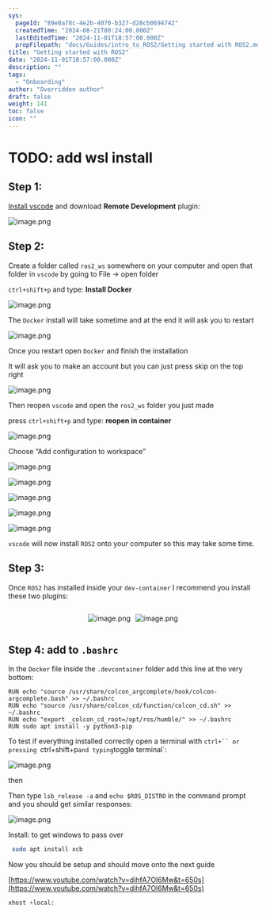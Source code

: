 ```yaml
---
sys:
  pageId: "89e0a78c-4e2b-4070-b327-d28cb0694742"
  createdTime: "2024-08-21T00:24:00.000Z"
  lastEditedTime: "2024-11-01T18:57:00.000Z"
  propFilepath: "docs/Guides/intro_to_ROS2/Getting started with ROS2.md"
title: "Getting started with ROS2"
date: "2024-11-01T18:57:00.000Z"
description: ""
tags:
  - "Onboarding"
author: "Overridden author"
draft: false
weight: 141
toc: false
icon: ""
---
```


# TODO: add wsl install

## Step 1:

[Install vscode](https://code.visualstudio.com/download) and download **Remote Development** plugin:

![image.png](https://prod-files-secure.s3.us-west-2.amazonaws.com/d518164a-d88e-44d1-a4ee-3adb3bd8bce0/efb52993-1881-4a40-b95e-6f020334f022/image.png?X-Amz-Algorithm=AWS4-HMAC-SHA256&X-Amz-Content-Sha256=UNSIGNED-PAYLOAD&X-Amz-Credential=ASIAZI2LB466RZZPCFNR%2F20250323%2Fus-west-2%2Fs3%2Faws4_request&X-Amz-Date=20250323T230108Z&X-Amz-Expires=3600&X-Amz-Security-Token=IQoJb3JpZ2luX2VjEIT%2F%2F%2F%2F%2F%2F%2F%2F%2F%2FwEaCXVzLXdlc3QtMiJHMEUCIQCx%2FI2OEl%2F16yZj5%2F3QWw%2FyI%2FeerUOFqGbd2J1yi6A0RwIgfvm8X%2FwENOyv1HziOEinWBF7cE3HFz9oWlKTV8wYrUAqiAQI3f%2F%2F%2F%2F%2F%2F%2F%2F%2F%2FARAAGgw2Mzc0MjMxODM4MDUiDLNfxGkGywyNrs%2FELircAzRzzg897gqt80ycYjChsCRgAvXe8oCX3NMvOIn6vXaVYmpWeYdb1C%2FnPLaWttjChbRA9R%2BBOGM8GfXndFZLZTZpCQlwDtLwWOMVdiKZzEchzyEbVSAI47%2FM6gOFyF7B%2BlZs6Vo73wS%2FzYS8qDRK6Uw645wUATLqMkX6rfE%2BQM5I3Yd7hPV3Ur2wUcKQdDRM3WWF376cwtLrOn6nnB0LhpD74L9gCMxaXDpCxRFEerFPEVSRlmE4c47MTEy3b3NLAPSScORomfGMgaWGIctZmucDgyaVOVa4GilvS1c8tlOUcfmpvEDaDZvcu1lCUdJq3QIalpb%2B09TYMD4jyCDebCwR6OylkY%2F0BgueB5sSdkclOrrss7gk20Ox2r1YBg4Z6a9YDLkLzVPGQb7H2XxLfFbGSP3t84fik1XtZs2tKjW%2Ff7j5hzfcpTe0WJpbKPjnhpiINCXDnTSXJM3NCyaS4JDIQ%2BcOccZ%2FpD8B6pbnFnImvA5wRM6gXyk7PPPTpm0ZxLJmbLmLvuNVOsBoDQ5kSBnQG4XxkLC%2BpLuKivbkDPtOJ396BVw4vKfhD3vt2CkqqjgjBNiWTfxXUPrkV0yfiNdSJI8jSGEmrJaCmziMeTEiBZCjiPk1nDEcC%2BApMNvKgb8GOqUBXCAt%2FVQGUTTAyy%2BEwTIjsrjmDji3Bp54Wd87h8Ls9gJWQ9QfL%2BaeUpG0So3x7t6uu7zvpbPdUmMUU3GP%2BcpjCCRsIV8GV71YOe5jgi0jkKR%2FeinFBe24iuQ8QaezYHZR6nutVNsX4Zrvvw%2F%2FpooDVtz9HRGImdL%2Bq%2FDPfZhF1P%2FykN2H5kKCK2Jt9VGf%2F%2FDHvfXJPk%2B7TRPSNbsrl%2FOBPO0Zlgft&X-Amz-Signature=fd27219ec1a4d4f1cbea7c183ed28391cb1ab7d748c96560a4cbf04416184cbc&X-Amz-SignedHeaders=host&x-id=GetObject)

## Step 2:

Create a folder called `ros2_ws` somewhere on your computer and open that folder in `vscode` by going to File → open folder 

`ctrl+shift+p` and type: **Install Docker**

![image.png](https://prod-files-secure.s3.us-west-2.amazonaws.com/d518164a-d88e-44d1-a4ee-3adb3bd8bce0/2269dc0e-1cd5-47ff-bceb-c04ad9b2eab0/image.png?X-Amz-Algorithm=AWS4-HMAC-SHA256&X-Amz-Content-Sha256=UNSIGNED-PAYLOAD&X-Amz-Credential=ASIAZI2LB466RZZPCFNR%2F20250323%2Fus-west-2%2Fs3%2Faws4_request&X-Amz-Date=20250323T230108Z&X-Amz-Expires=3600&X-Amz-Security-Token=IQoJb3JpZ2luX2VjEIT%2F%2F%2F%2F%2F%2F%2F%2F%2F%2FwEaCXVzLXdlc3QtMiJHMEUCIQCx%2FI2OEl%2F16yZj5%2F3QWw%2FyI%2FeerUOFqGbd2J1yi6A0RwIgfvm8X%2FwENOyv1HziOEinWBF7cE3HFz9oWlKTV8wYrUAqiAQI3f%2F%2F%2F%2F%2F%2F%2F%2F%2F%2FARAAGgw2Mzc0MjMxODM4MDUiDLNfxGkGywyNrs%2FELircAzRzzg897gqt80ycYjChsCRgAvXe8oCX3NMvOIn6vXaVYmpWeYdb1C%2FnPLaWttjChbRA9R%2BBOGM8GfXndFZLZTZpCQlwDtLwWOMVdiKZzEchzyEbVSAI47%2FM6gOFyF7B%2BlZs6Vo73wS%2FzYS8qDRK6Uw645wUATLqMkX6rfE%2BQM5I3Yd7hPV3Ur2wUcKQdDRM3WWF376cwtLrOn6nnB0LhpD74L9gCMxaXDpCxRFEerFPEVSRlmE4c47MTEy3b3NLAPSScORomfGMgaWGIctZmucDgyaVOVa4GilvS1c8tlOUcfmpvEDaDZvcu1lCUdJq3QIalpb%2B09TYMD4jyCDebCwR6OylkY%2F0BgueB5sSdkclOrrss7gk20Ox2r1YBg4Z6a9YDLkLzVPGQb7H2XxLfFbGSP3t84fik1XtZs2tKjW%2Ff7j5hzfcpTe0WJpbKPjnhpiINCXDnTSXJM3NCyaS4JDIQ%2BcOccZ%2FpD8B6pbnFnImvA5wRM6gXyk7PPPTpm0ZxLJmbLmLvuNVOsBoDQ5kSBnQG4XxkLC%2BpLuKivbkDPtOJ396BVw4vKfhD3vt2CkqqjgjBNiWTfxXUPrkV0yfiNdSJI8jSGEmrJaCmziMeTEiBZCjiPk1nDEcC%2BApMNvKgb8GOqUBXCAt%2FVQGUTTAyy%2BEwTIjsrjmDji3Bp54Wd87h8Ls9gJWQ9QfL%2BaeUpG0So3x7t6uu7zvpbPdUmMUU3GP%2BcpjCCRsIV8GV71YOe5jgi0jkKR%2FeinFBe24iuQ8QaezYHZR6nutVNsX4Zrvvw%2F%2FpooDVtz9HRGImdL%2Bq%2FDPfZhF1P%2FykN2H5kKCK2Jt9VGf%2F%2FDHvfXJPk%2B7TRPSNbsrl%2FOBPO0Zlgft&X-Amz-Signature=66cfddbc488248ce600c944a67d3b9b431551d922c667c160afd3c19af4baaaa&X-Amz-SignedHeaders=host&x-id=GetObject)

The `Docker` install will take sometime and at the end it will ask you to restart

![image.png](https://prod-files-secure.s3.us-west-2.amazonaws.com/d518164a-d88e-44d1-a4ee-3adb3bd8bce0/ed233f78-be33-4b1f-b89c-9c346c0e961e/image.png?X-Amz-Algorithm=AWS4-HMAC-SHA256&X-Amz-Content-Sha256=UNSIGNED-PAYLOAD&X-Amz-Credential=ASIAZI2LB466RZZPCFNR%2F20250323%2Fus-west-2%2Fs3%2Faws4_request&X-Amz-Date=20250323T230108Z&X-Amz-Expires=3600&X-Amz-Security-Token=IQoJb3JpZ2luX2VjEIT%2F%2F%2F%2F%2F%2F%2F%2F%2F%2FwEaCXVzLXdlc3QtMiJHMEUCIQCx%2FI2OEl%2F16yZj5%2F3QWw%2FyI%2FeerUOFqGbd2J1yi6A0RwIgfvm8X%2FwENOyv1HziOEinWBF7cE3HFz9oWlKTV8wYrUAqiAQI3f%2F%2F%2F%2F%2F%2F%2F%2F%2F%2FARAAGgw2Mzc0MjMxODM4MDUiDLNfxGkGywyNrs%2FELircAzRzzg897gqt80ycYjChsCRgAvXe8oCX3NMvOIn6vXaVYmpWeYdb1C%2FnPLaWttjChbRA9R%2BBOGM8GfXndFZLZTZpCQlwDtLwWOMVdiKZzEchzyEbVSAI47%2FM6gOFyF7B%2BlZs6Vo73wS%2FzYS8qDRK6Uw645wUATLqMkX6rfE%2BQM5I3Yd7hPV3Ur2wUcKQdDRM3WWF376cwtLrOn6nnB0LhpD74L9gCMxaXDpCxRFEerFPEVSRlmE4c47MTEy3b3NLAPSScORomfGMgaWGIctZmucDgyaVOVa4GilvS1c8tlOUcfmpvEDaDZvcu1lCUdJq3QIalpb%2B09TYMD4jyCDebCwR6OylkY%2F0BgueB5sSdkclOrrss7gk20Ox2r1YBg4Z6a9YDLkLzVPGQb7H2XxLfFbGSP3t84fik1XtZs2tKjW%2Ff7j5hzfcpTe0WJpbKPjnhpiINCXDnTSXJM3NCyaS4JDIQ%2BcOccZ%2FpD8B6pbnFnImvA5wRM6gXyk7PPPTpm0ZxLJmbLmLvuNVOsBoDQ5kSBnQG4XxkLC%2BpLuKivbkDPtOJ396BVw4vKfhD3vt2CkqqjgjBNiWTfxXUPrkV0yfiNdSJI8jSGEmrJaCmziMeTEiBZCjiPk1nDEcC%2BApMNvKgb8GOqUBXCAt%2FVQGUTTAyy%2BEwTIjsrjmDji3Bp54Wd87h8Ls9gJWQ9QfL%2BaeUpG0So3x7t6uu7zvpbPdUmMUU3GP%2BcpjCCRsIV8GV71YOe5jgi0jkKR%2FeinFBe24iuQ8QaezYHZR6nutVNsX4Zrvvw%2F%2FpooDVtz9HRGImdL%2Bq%2FDPfZhF1P%2FykN2H5kKCK2Jt9VGf%2F%2FDHvfXJPk%2B7TRPSNbsrl%2FOBPO0Zlgft&X-Amz-Signature=ae19020fc730d018963e73880b6cba0cb7d4f48547b67ab6fb1db97b3c94114b&X-Amz-SignedHeaders=host&x-id=GetObject)

Once you restart open `Docker` and finish the installation

It will ask you to make an account but you can just press skip on the top right

![image.png](https://prod-files-secure.s3.us-west-2.amazonaws.com/d518164a-d88e-44d1-a4ee-3adb3bd8bce0/21010ad9-1659-4fd9-9f59-9932a09b2a3d/image.png?X-Amz-Algorithm=AWS4-HMAC-SHA256&X-Amz-Content-Sha256=UNSIGNED-PAYLOAD&X-Amz-Credential=ASIAZI2LB466RZZPCFNR%2F20250323%2Fus-west-2%2Fs3%2Faws4_request&X-Amz-Date=20250323T230108Z&X-Amz-Expires=3600&X-Amz-Security-Token=IQoJb3JpZ2luX2VjEIT%2F%2F%2F%2F%2F%2F%2F%2F%2F%2FwEaCXVzLXdlc3QtMiJHMEUCIQCx%2FI2OEl%2F16yZj5%2F3QWw%2FyI%2FeerUOFqGbd2J1yi6A0RwIgfvm8X%2FwENOyv1HziOEinWBF7cE3HFz9oWlKTV8wYrUAqiAQI3f%2F%2F%2F%2F%2F%2F%2F%2F%2F%2FARAAGgw2Mzc0MjMxODM4MDUiDLNfxGkGywyNrs%2FELircAzRzzg897gqt80ycYjChsCRgAvXe8oCX3NMvOIn6vXaVYmpWeYdb1C%2FnPLaWttjChbRA9R%2BBOGM8GfXndFZLZTZpCQlwDtLwWOMVdiKZzEchzyEbVSAI47%2FM6gOFyF7B%2BlZs6Vo73wS%2FzYS8qDRK6Uw645wUATLqMkX6rfE%2BQM5I3Yd7hPV3Ur2wUcKQdDRM3WWF376cwtLrOn6nnB0LhpD74L9gCMxaXDpCxRFEerFPEVSRlmE4c47MTEy3b3NLAPSScORomfGMgaWGIctZmucDgyaVOVa4GilvS1c8tlOUcfmpvEDaDZvcu1lCUdJq3QIalpb%2B09TYMD4jyCDebCwR6OylkY%2F0BgueB5sSdkclOrrss7gk20Ox2r1YBg4Z6a9YDLkLzVPGQb7H2XxLfFbGSP3t84fik1XtZs2tKjW%2Ff7j5hzfcpTe0WJpbKPjnhpiINCXDnTSXJM3NCyaS4JDIQ%2BcOccZ%2FpD8B6pbnFnImvA5wRM6gXyk7PPPTpm0ZxLJmbLmLvuNVOsBoDQ5kSBnQG4XxkLC%2BpLuKivbkDPtOJ396BVw4vKfhD3vt2CkqqjgjBNiWTfxXUPrkV0yfiNdSJI8jSGEmrJaCmziMeTEiBZCjiPk1nDEcC%2BApMNvKgb8GOqUBXCAt%2FVQGUTTAyy%2BEwTIjsrjmDji3Bp54Wd87h8Ls9gJWQ9QfL%2BaeUpG0So3x7t6uu7zvpbPdUmMUU3GP%2BcpjCCRsIV8GV71YOe5jgi0jkKR%2FeinFBe24iuQ8QaezYHZR6nutVNsX4Zrvvw%2F%2FpooDVtz9HRGImdL%2Bq%2FDPfZhF1P%2FykN2H5kKCK2Jt9VGf%2F%2FDHvfXJPk%2B7TRPSNbsrl%2FOBPO0Zlgft&X-Amz-Signature=412715f450fc330fbd079ab38a0b63e108afb611c78a5c2a5d216a4f13717e8e&X-Amz-SignedHeaders=host&x-id=GetObject)

Then reopen `vscode` and open the `ros2_ws` folder you just made

press `ctrl+shift+p` and type: **reopen in container**

![image.png](https://prod-files-secure.s3.us-west-2.amazonaws.com/d518164a-d88e-44d1-a4ee-3adb3bd8bce0/4e93b8c2-41ad-488c-8095-c74205196118/image.png?X-Amz-Algorithm=AWS4-HMAC-SHA256&X-Amz-Content-Sha256=UNSIGNED-PAYLOAD&X-Amz-Credential=ASIAZI2LB466RZZPCFNR%2F20250323%2Fus-west-2%2Fs3%2Faws4_request&X-Amz-Date=20250323T230108Z&X-Amz-Expires=3600&X-Amz-Security-Token=IQoJb3JpZ2luX2VjEIT%2F%2F%2F%2F%2F%2F%2F%2F%2F%2FwEaCXVzLXdlc3QtMiJHMEUCIQCx%2FI2OEl%2F16yZj5%2F3QWw%2FyI%2FeerUOFqGbd2J1yi6A0RwIgfvm8X%2FwENOyv1HziOEinWBF7cE3HFz9oWlKTV8wYrUAqiAQI3f%2F%2F%2F%2F%2F%2F%2F%2F%2F%2FARAAGgw2Mzc0MjMxODM4MDUiDLNfxGkGywyNrs%2FELircAzRzzg897gqt80ycYjChsCRgAvXe8oCX3NMvOIn6vXaVYmpWeYdb1C%2FnPLaWttjChbRA9R%2BBOGM8GfXndFZLZTZpCQlwDtLwWOMVdiKZzEchzyEbVSAI47%2FM6gOFyF7B%2BlZs6Vo73wS%2FzYS8qDRK6Uw645wUATLqMkX6rfE%2BQM5I3Yd7hPV3Ur2wUcKQdDRM3WWF376cwtLrOn6nnB0LhpD74L9gCMxaXDpCxRFEerFPEVSRlmE4c47MTEy3b3NLAPSScORomfGMgaWGIctZmucDgyaVOVa4GilvS1c8tlOUcfmpvEDaDZvcu1lCUdJq3QIalpb%2B09TYMD4jyCDebCwR6OylkY%2F0BgueB5sSdkclOrrss7gk20Ox2r1YBg4Z6a9YDLkLzVPGQb7H2XxLfFbGSP3t84fik1XtZs2tKjW%2Ff7j5hzfcpTe0WJpbKPjnhpiINCXDnTSXJM3NCyaS4JDIQ%2BcOccZ%2FpD8B6pbnFnImvA5wRM6gXyk7PPPTpm0ZxLJmbLmLvuNVOsBoDQ5kSBnQG4XxkLC%2BpLuKivbkDPtOJ396BVw4vKfhD3vt2CkqqjgjBNiWTfxXUPrkV0yfiNdSJI8jSGEmrJaCmziMeTEiBZCjiPk1nDEcC%2BApMNvKgb8GOqUBXCAt%2FVQGUTTAyy%2BEwTIjsrjmDji3Bp54Wd87h8Ls9gJWQ9QfL%2BaeUpG0So3x7t6uu7zvpbPdUmMUU3GP%2BcpjCCRsIV8GV71YOe5jgi0jkKR%2FeinFBe24iuQ8QaezYHZR6nutVNsX4Zrvvw%2F%2FpooDVtz9HRGImdL%2Bq%2FDPfZhF1P%2FykN2H5kKCK2Jt9VGf%2F%2FDHvfXJPk%2B7TRPSNbsrl%2FOBPO0Zlgft&X-Amz-Signature=c73db1651649922c4e8fa264c6fa1549c81f909015d7a28def9bd53cfc21910c&X-Amz-SignedHeaders=host&x-id=GetObject)

Choose “Add configuration to workspace”

![image.png](https://prod-files-secure.s3.us-west-2.amazonaws.com/d518164a-d88e-44d1-a4ee-3adb3bd8bce0/9560b282-5060-4989-ba37-97e7b2c22476/image.png?X-Amz-Algorithm=AWS4-HMAC-SHA256&X-Amz-Content-Sha256=UNSIGNED-PAYLOAD&X-Amz-Credential=ASIAZI2LB466RZZPCFNR%2F20250323%2Fus-west-2%2Fs3%2Faws4_request&X-Amz-Date=20250323T230108Z&X-Amz-Expires=3600&X-Amz-Security-Token=IQoJb3JpZ2luX2VjEIT%2F%2F%2F%2F%2F%2F%2F%2F%2F%2FwEaCXVzLXdlc3QtMiJHMEUCIQCx%2FI2OEl%2F16yZj5%2F3QWw%2FyI%2FeerUOFqGbd2J1yi6A0RwIgfvm8X%2FwENOyv1HziOEinWBF7cE3HFz9oWlKTV8wYrUAqiAQI3f%2F%2F%2F%2F%2F%2F%2F%2F%2F%2FARAAGgw2Mzc0MjMxODM4MDUiDLNfxGkGywyNrs%2FELircAzRzzg897gqt80ycYjChsCRgAvXe8oCX3NMvOIn6vXaVYmpWeYdb1C%2FnPLaWttjChbRA9R%2BBOGM8GfXndFZLZTZpCQlwDtLwWOMVdiKZzEchzyEbVSAI47%2FM6gOFyF7B%2BlZs6Vo73wS%2FzYS8qDRK6Uw645wUATLqMkX6rfE%2BQM5I3Yd7hPV3Ur2wUcKQdDRM3WWF376cwtLrOn6nnB0LhpD74L9gCMxaXDpCxRFEerFPEVSRlmE4c47MTEy3b3NLAPSScORomfGMgaWGIctZmucDgyaVOVa4GilvS1c8tlOUcfmpvEDaDZvcu1lCUdJq3QIalpb%2B09TYMD4jyCDebCwR6OylkY%2F0BgueB5sSdkclOrrss7gk20Ox2r1YBg4Z6a9YDLkLzVPGQb7H2XxLfFbGSP3t84fik1XtZs2tKjW%2Ff7j5hzfcpTe0WJpbKPjnhpiINCXDnTSXJM3NCyaS4JDIQ%2BcOccZ%2FpD8B6pbnFnImvA5wRM6gXyk7PPPTpm0ZxLJmbLmLvuNVOsBoDQ5kSBnQG4XxkLC%2BpLuKivbkDPtOJ396BVw4vKfhD3vt2CkqqjgjBNiWTfxXUPrkV0yfiNdSJI8jSGEmrJaCmziMeTEiBZCjiPk1nDEcC%2BApMNvKgb8GOqUBXCAt%2FVQGUTTAyy%2BEwTIjsrjmDji3Bp54Wd87h8Ls9gJWQ9QfL%2BaeUpG0So3x7t6uu7zvpbPdUmMUU3GP%2BcpjCCRsIV8GV71YOe5jgi0jkKR%2FeinFBe24iuQ8QaezYHZR6nutVNsX4Zrvvw%2F%2FpooDVtz9HRGImdL%2Bq%2FDPfZhF1P%2FykN2H5kKCK2Jt9VGf%2F%2FDHvfXJPk%2B7TRPSNbsrl%2FOBPO0Zlgft&X-Amz-Signature=535b30138f69ca945765e553cb80e7224af455344003bc285d83fc067da6d463&X-Amz-SignedHeaders=host&x-id=GetObject)

![image.png](https://prod-files-secure.s3.us-west-2.amazonaws.com/d518164a-d88e-44d1-a4ee-3adb3bd8bce0/2ee63f81-886b-48e8-a553-dc6e5eac99e4/image.png?X-Amz-Algorithm=AWS4-HMAC-SHA256&X-Amz-Content-Sha256=UNSIGNED-PAYLOAD&X-Amz-Credential=ASIAZI2LB466RZZPCFNR%2F20250323%2Fus-west-2%2Fs3%2Faws4_request&X-Amz-Date=20250323T230108Z&X-Amz-Expires=3600&X-Amz-Security-Token=IQoJb3JpZ2luX2VjEIT%2F%2F%2F%2F%2F%2F%2F%2F%2F%2FwEaCXVzLXdlc3QtMiJHMEUCIQCx%2FI2OEl%2F16yZj5%2F3QWw%2FyI%2FeerUOFqGbd2J1yi6A0RwIgfvm8X%2FwENOyv1HziOEinWBF7cE3HFz9oWlKTV8wYrUAqiAQI3f%2F%2F%2F%2F%2F%2F%2F%2F%2F%2FARAAGgw2Mzc0MjMxODM4MDUiDLNfxGkGywyNrs%2FELircAzRzzg897gqt80ycYjChsCRgAvXe8oCX3NMvOIn6vXaVYmpWeYdb1C%2FnPLaWttjChbRA9R%2BBOGM8GfXndFZLZTZpCQlwDtLwWOMVdiKZzEchzyEbVSAI47%2FM6gOFyF7B%2BlZs6Vo73wS%2FzYS8qDRK6Uw645wUATLqMkX6rfE%2BQM5I3Yd7hPV3Ur2wUcKQdDRM3WWF376cwtLrOn6nnB0LhpD74L9gCMxaXDpCxRFEerFPEVSRlmE4c47MTEy3b3NLAPSScORomfGMgaWGIctZmucDgyaVOVa4GilvS1c8tlOUcfmpvEDaDZvcu1lCUdJq3QIalpb%2B09TYMD4jyCDebCwR6OylkY%2F0BgueB5sSdkclOrrss7gk20Ox2r1YBg4Z6a9YDLkLzVPGQb7H2XxLfFbGSP3t84fik1XtZs2tKjW%2Ff7j5hzfcpTe0WJpbKPjnhpiINCXDnTSXJM3NCyaS4JDIQ%2BcOccZ%2FpD8B6pbnFnImvA5wRM6gXyk7PPPTpm0ZxLJmbLmLvuNVOsBoDQ5kSBnQG4XxkLC%2BpLuKivbkDPtOJ396BVw4vKfhD3vt2CkqqjgjBNiWTfxXUPrkV0yfiNdSJI8jSGEmrJaCmziMeTEiBZCjiPk1nDEcC%2BApMNvKgb8GOqUBXCAt%2FVQGUTTAyy%2BEwTIjsrjmDji3Bp54Wd87h8Ls9gJWQ9QfL%2BaeUpG0So3x7t6uu7zvpbPdUmMUU3GP%2BcpjCCRsIV8GV71YOe5jgi0jkKR%2FeinFBe24iuQ8QaezYHZR6nutVNsX4Zrvvw%2F%2FpooDVtz9HRGImdL%2Bq%2FDPfZhF1P%2FykN2H5kKCK2Jt9VGf%2F%2FDHvfXJPk%2B7TRPSNbsrl%2FOBPO0Zlgft&X-Amz-Signature=003138255298dd1d46ed3c60d38664515a5bb50ee33b47744c216165ab83ce0b&X-Amz-SignedHeaders=host&x-id=GetObject)

![image.png](https://prod-files-secure.s3.us-west-2.amazonaws.com/d518164a-d88e-44d1-a4ee-3adb3bd8bce0/ae1580b2-b048-407e-aed9-b584224a7a04/image.png?X-Amz-Algorithm=AWS4-HMAC-SHA256&X-Amz-Content-Sha256=UNSIGNED-PAYLOAD&X-Amz-Credential=ASIAZI2LB466RZZPCFNR%2F20250323%2Fus-west-2%2Fs3%2Faws4_request&X-Amz-Date=20250323T230108Z&X-Amz-Expires=3600&X-Amz-Security-Token=IQoJb3JpZ2luX2VjEIT%2F%2F%2F%2F%2F%2F%2F%2F%2F%2FwEaCXVzLXdlc3QtMiJHMEUCIQCx%2FI2OEl%2F16yZj5%2F3QWw%2FyI%2FeerUOFqGbd2J1yi6A0RwIgfvm8X%2FwENOyv1HziOEinWBF7cE3HFz9oWlKTV8wYrUAqiAQI3f%2F%2F%2F%2F%2F%2F%2F%2F%2F%2FARAAGgw2Mzc0MjMxODM4MDUiDLNfxGkGywyNrs%2FELircAzRzzg897gqt80ycYjChsCRgAvXe8oCX3NMvOIn6vXaVYmpWeYdb1C%2FnPLaWttjChbRA9R%2BBOGM8GfXndFZLZTZpCQlwDtLwWOMVdiKZzEchzyEbVSAI47%2FM6gOFyF7B%2BlZs6Vo73wS%2FzYS8qDRK6Uw645wUATLqMkX6rfE%2BQM5I3Yd7hPV3Ur2wUcKQdDRM3WWF376cwtLrOn6nnB0LhpD74L9gCMxaXDpCxRFEerFPEVSRlmE4c47MTEy3b3NLAPSScORomfGMgaWGIctZmucDgyaVOVa4GilvS1c8tlOUcfmpvEDaDZvcu1lCUdJq3QIalpb%2B09TYMD4jyCDebCwR6OylkY%2F0BgueB5sSdkclOrrss7gk20Ox2r1YBg4Z6a9YDLkLzVPGQb7H2XxLfFbGSP3t84fik1XtZs2tKjW%2Ff7j5hzfcpTe0WJpbKPjnhpiINCXDnTSXJM3NCyaS4JDIQ%2BcOccZ%2FpD8B6pbnFnImvA5wRM6gXyk7PPPTpm0ZxLJmbLmLvuNVOsBoDQ5kSBnQG4XxkLC%2BpLuKivbkDPtOJ396BVw4vKfhD3vt2CkqqjgjBNiWTfxXUPrkV0yfiNdSJI8jSGEmrJaCmziMeTEiBZCjiPk1nDEcC%2BApMNvKgb8GOqUBXCAt%2FVQGUTTAyy%2BEwTIjsrjmDji3Bp54Wd87h8Ls9gJWQ9QfL%2BaeUpG0So3x7t6uu7zvpbPdUmMUU3GP%2BcpjCCRsIV8GV71YOe5jgi0jkKR%2FeinFBe24iuQ8QaezYHZR6nutVNsX4Zrvvw%2F%2FpooDVtz9HRGImdL%2Bq%2FDPfZhF1P%2FykN2H5kKCK2Jt9VGf%2F%2FDHvfXJPk%2B7TRPSNbsrl%2FOBPO0Zlgft&X-Amz-Signature=89bc7f51317cd2ef5aa5c21ee920b5d3c751c25756b9244e8cccfe6daa6bb826&X-Amz-SignedHeaders=host&x-id=GetObject)

![image.png](https://prod-files-secure.s3.us-west-2.amazonaws.com/d518164a-d88e-44d1-a4ee-3adb3bd8bce0/53255b28-f75e-430f-b9e3-c0ac8577e42b/image.png?X-Amz-Algorithm=AWS4-HMAC-SHA256&X-Amz-Content-Sha256=UNSIGNED-PAYLOAD&X-Amz-Credential=ASIAZI2LB466RZZPCFNR%2F20250323%2Fus-west-2%2Fs3%2Faws4_request&X-Amz-Date=20250323T230108Z&X-Amz-Expires=3600&X-Amz-Security-Token=IQoJb3JpZ2luX2VjEIT%2F%2F%2F%2F%2F%2F%2F%2F%2F%2FwEaCXVzLXdlc3QtMiJHMEUCIQCx%2FI2OEl%2F16yZj5%2F3QWw%2FyI%2FeerUOFqGbd2J1yi6A0RwIgfvm8X%2FwENOyv1HziOEinWBF7cE3HFz9oWlKTV8wYrUAqiAQI3f%2F%2F%2F%2F%2F%2F%2F%2F%2F%2FARAAGgw2Mzc0MjMxODM4MDUiDLNfxGkGywyNrs%2FELircAzRzzg897gqt80ycYjChsCRgAvXe8oCX3NMvOIn6vXaVYmpWeYdb1C%2FnPLaWttjChbRA9R%2BBOGM8GfXndFZLZTZpCQlwDtLwWOMVdiKZzEchzyEbVSAI47%2FM6gOFyF7B%2BlZs6Vo73wS%2FzYS8qDRK6Uw645wUATLqMkX6rfE%2BQM5I3Yd7hPV3Ur2wUcKQdDRM3WWF376cwtLrOn6nnB0LhpD74L9gCMxaXDpCxRFEerFPEVSRlmE4c47MTEy3b3NLAPSScORomfGMgaWGIctZmucDgyaVOVa4GilvS1c8tlOUcfmpvEDaDZvcu1lCUdJq3QIalpb%2B09TYMD4jyCDebCwR6OylkY%2F0BgueB5sSdkclOrrss7gk20Ox2r1YBg4Z6a9YDLkLzVPGQb7H2XxLfFbGSP3t84fik1XtZs2tKjW%2Ff7j5hzfcpTe0WJpbKPjnhpiINCXDnTSXJM3NCyaS4JDIQ%2BcOccZ%2FpD8B6pbnFnImvA5wRM6gXyk7PPPTpm0ZxLJmbLmLvuNVOsBoDQ5kSBnQG4XxkLC%2BpLuKivbkDPtOJ396BVw4vKfhD3vt2CkqqjgjBNiWTfxXUPrkV0yfiNdSJI8jSGEmrJaCmziMeTEiBZCjiPk1nDEcC%2BApMNvKgb8GOqUBXCAt%2FVQGUTTAyy%2BEwTIjsrjmDji3Bp54Wd87h8Ls9gJWQ9QfL%2BaeUpG0So3x7t6uu7zvpbPdUmMUU3GP%2BcpjCCRsIV8GV71YOe5jgi0jkKR%2FeinFBe24iuQ8QaezYHZR6nutVNsX4Zrvvw%2F%2FpooDVtz9HRGImdL%2Bq%2FDPfZhF1P%2FykN2H5kKCK2Jt9VGf%2F%2FDHvfXJPk%2B7TRPSNbsrl%2FOBPO0Zlgft&X-Amz-Signature=cc048b641eb0d0fbf6646cba619483ff14a36736ae64a106408f8f37073ebcd0&X-Amz-SignedHeaders=host&x-id=GetObject)

![image.png](https://prod-files-secure.s3.us-west-2.amazonaws.com/d518164a-d88e-44d1-a4ee-3adb3bd8bce0/7c562767-5af9-4ffb-97d1-327bcdf4ee00/image.png?X-Amz-Algorithm=AWS4-HMAC-SHA256&X-Amz-Content-Sha256=UNSIGNED-PAYLOAD&X-Amz-Credential=ASIAZI2LB466RZZPCFNR%2F20250323%2Fus-west-2%2Fs3%2Faws4_request&X-Amz-Date=20250323T230108Z&X-Amz-Expires=3600&X-Amz-Security-Token=IQoJb3JpZ2luX2VjEIT%2F%2F%2F%2F%2F%2F%2F%2F%2F%2FwEaCXVzLXdlc3QtMiJHMEUCIQCx%2FI2OEl%2F16yZj5%2F3QWw%2FyI%2FeerUOFqGbd2J1yi6A0RwIgfvm8X%2FwENOyv1HziOEinWBF7cE3HFz9oWlKTV8wYrUAqiAQI3f%2F%2F%2F%2F%2F%2F%2F%2F%2F%2FARAAGgw2Mzc0MjMxODM4MDUiDLNfxGkGywyNrs%2FELircAzRzzg897gqt80ycYjChsCRgAvXe8oCX3NMvOIn6vXaVYmpWeYdb1C%2FnPLaWttjChbRA9R%2BBOGM8GfXndFZLZTZpCQlwDtLwWOMVdiKZzEchzyEbVSAI47%2FM6gOFyF7B%2BlZs6Vo73wS%2FzYS8qDRK6Uw645wUATLqMkX6rfE%2BQM5I3Yd7hPV3Ur2wUcKQdDRM3WWF376cwtLrOn6nnB0LhpD74L9gCMxaXDpCxRFEerFPEVSRlmE4c47MTEy3b3NLAPSScORomfGMgaWGIctZmucDgyaVOVa4GilvS1c8tlOUcfmpvEDaDZvcu1lCUdJq3QIalpb%2B09TYMD4jyCDebCwR6OylkY%2F0BgueB5sSdkclOrrss7gk20Ox2r1YBg4Z6a9YDLkLzVPGQb7H2XxLfFbGSP3t84fik1XtZs2tKjW%2Ff7j5hzfcpTe0WJpbKPjnhpiINCXDnTSXJM3NCyaS4JDIQ%2BcOccZ%2FpD8B6pbnFnImvA5wRM6gXyk7PPPTpm0ZxLJmbLmLvuNVOsBoDQ5kSBnQG4XxkLC%2BpLuKivbkDPtOJ396BVw4vKfhD3vt2CkqqjgjBNiWTfxXUPrkV0yfiNdSJI8jSGEmrJaCmziMeTEiBZCjiPk1nDEcC%2BApMNvKgb8GOqUBXCAt%2FVQGUTTAyy%2BEwTIjsrjmDji3Bp54Wd87h8Ls9gJWQ9QfL%2BaeUpG0So3x7t6uu7zvpbPdUmMUU3GP%2BcpjCCRsIV8GV71YOe5jgi0jkKR%2FeinFBe24iuQ8QaezYHZR6nutVNsX4Zrvvw%2F%2FpooDVtz9HRGImdL%2Bq%2FDPfZhF1P%2FykN2H5kKCK2Jt9VGf%2F%2FDHvfXJPk%2B7TRPSNbsrl%2FOBPO0Zlgft&X-Amz-Signature=095be777bdbf0bb12383e872e5bb37386e2ed643c33f3de041d096540efa7a70&X-Amz-SignedHeaders=host&x-id=GetObject)

`vscode` will now install `ROS2` onto your computer so this may take some time.

## Step 3:

Once `ROS2` has installed inside your `dev-container` I recommend you install these two plugins:

<div style="display: flex;flex-direction: row; column-gap:10px; max-width: 630px;justify-content: center;">
<div>

![image.png](https://prod-files-secure.s3.us-west-2.amazonaws.com/d518164a-d88e-44d1-a4ee-3adb3bd8bce0/3fc3d550-5a54-4ba1-ba6b-faa01cdb7369/image.png?X-Amz-Algorithm=AWS4-HMAC-SHA256&X-Amz-Content-Sha256=UNSIGNED-PAYLOAD&X-Amz-Credential=ASIAZI2LB466VFCNCJS2%2F20250323%2Fus-west-2%2Fs3%2Faws4_request&X-Amz-Date=20250323T230113Z&X-Amz-Expires=3600&X-Amz-Security-Token=IQoJb3JpZ2luX2VjEIT%2F%2F%2F%2F%2F%2F%2F%2F%2F%2FwEaCXVzLXdlc3QtMiJIMEYCIQDQxUFJYaczuNMpsoXizP1tHoGQwmNYIUfWJ01CKAocjgIhAOmqdBREHk1EWqYmp3fW0bhK1gXj0ayPDzZ0esUknIh5KogECN3%2F%2F%2F%2F%2F%2F%2F%2F%2F%2FwEQABoMNjM3NDIzMTgzODA1IgxYANm1V9ZCCSHlmLAq3AMG2BGdxH5Zz5qPm5d6EYjeLyGrm3FU8010mtjBY%2B6bH8GzP5Nzew3vmwFdLZo7tdogF0Wv8RbkXOflTH7uSE1OLlUFVb1zPutF8VSp8mBdkgDCbIogO69VF3ujXx5S3KWKcRK5rqaNcxTdeiAkeTzjY1Gi%2Fn19F0sXRftzGgvE7x48yZHGFk9m9XORMF%2FYa1DFLdEhyqM%2Fb%2BL812dWkA81zZ4QsegVpv05Bar9nKqglaDhSWP4BdCLnWSj3AtOhyNUAn19POeoEvftVRrfVQW7JBf9YQDnNYkPw5vhDbV58MhmDHR7OWFPVFI%2FIT%2FgiT0oMkgwqzrEnchIhGe5zuZHENTVnfCVTTx1ayOGQl2lwu6tF7cPR69CWoz%2FF7eqFQ8%2BKTN27Z7YDJhFf5g%2BB7rBo%2B9dXWfaXRcnxuQ4z3%2FIAGtrPCz06O4YbzGVcCyUlMstSxy9oq9lVsBr1BPUPJ2aJ65bs0FuBIj2mKdU%2B0vz%2FLTneFf2OJOU7JXh0hXN4CDdih2gd7Ihl60rgTzzDLdrUOrbRBabw6ttxLEAM6qeo0t3ITKjkRtbAiL0SJaLtoMRhMzsnhHg8UOCJwbyoAPUgIGn0WsX4DBImzrkeOpRhkJUcM%2F1KpJuNUAU9jD5yoG%2FBjqkAafOnhvO0SbXMGFm9lAlFNALqWHvWs8M3ohRZzKgw0HOLdmIq2DEL6e9ESJ4HnjpvZ8oa1heq7mjGyuYAACDTJIothwx1djVJ6PlVn%2BvVlT5arqoRzdu25yI1ulkJlFCBXSGKDnBAFVZrVROCy%2FaJheGtuGh9f5RkbqfskGXPhBua5zmjPWsLwEEtkOtGHx%2B0hqThfoh89mE0Mw7%2BUJ65YeFyGfu&X-Amz-Signature=e010c4165c2ae340c4d29a34e62cdf775513fdd6097b183213230e0271e22396&X-Amz-SignedHeaders=host&x-id=GetObject)

</div>
<div>

![image.png](https://prod-files-secure.s3.us-west-2.amazonaws.com/d518164a-d88e-44d1-a4ee-3adb3bd8bce0/d994cc66-13c2-4093-a5a3-f84cf4601a82/image.png?X-Amz-Algorithm=AWS4-HMAC-SHA256&X-Amz-Content-Sha256=UNSIGNED-PAYLOAD&X-Amz-Credential=ASIAZI2LB4663BBR6JNF%2F20250323%2Fus-west-2%2Fs3%2Faws4_request&X-Amz-Date=20250323T230113Z&X-Amz-Expires=3600&X-Amz-Security-Token=IQoJb3JpZ2luX2VjEIT%2F%2F%2F%2F%2F%2F%2F%2F%2F%2FwEaCXVzLXdlc3QtMiJIMEYCIQDbyx%2Fc6Z4SBKF56ijipU7qXTvh92WmNZO0DOAatgbXkAIhAO7BBmkBAOS2Hfdf4uQt1eJ%2BmRvw34rsKzyjF6rHawHQKogECN3%2F%2F%2F%2F%2F%2F%2F%2F%2F%2FwEQABoMNjM3NDIzMTgzODA1IgyZQswWZPXxfzHzJw0q3APnqWkr5ZTZ24xNOUItkrrwLWF4%2Bg2nqi%2B251HBuRvEEfZxlNh0TvdDA2GpGv2PkcZ8pIl66fwY3IG7HoY2ts%2BwIxmqp9Uw7GVN3zyiATFi7Euz3rQsvT0vDt6hgHfXYoSY5rbqlTJa8rtgb%2FEMxcXCKe3v2U1cDw4B9f0QAdAL8FGUFJUAqV%2BopjfUGligWX8ALFKLdqvpwR68zb7%2Bdhs3S3ss%2B8hekGZiNhfZn1BCvPq7Q2kxC831e5AAddo83NTZB%2BtVgX8yvgfxpeqLKtCYN%2Bps5jwu3gl6odr9RjweZw%2BomPV9XI8cC2vdnQkPVl9N2y0DmUsuXX5yAXOzoxwphg3Mryu1yJyhkDzK2ACBreq%2BGJONKyXtbiGIjJ2E2HwVEeGrXAtePdRjYK2E4%2BmxP5GPC6ZOvZbJpyZFCGK7HM7UR%2FwXfyZTbFjuhymNfkWigGiaZVah2pcNEHxuk0jOEXQl1Kk%2BRtg%2FCBQIQvG5SjWpi5WeKZZHblnZUHZCS6PR7ibQvHog0TUxoA%2FNeNwZtBrJbDFHUhWpoRRYb0GtZePZmtBPT9nDFBcbTON%2BQ%2BH8Aqlp5fq674yJG5P9CcepY%2ByS66copUTv8MSQKKvjKzul3JWpiujO%2FD6tDDCSy4G%2FBjqkAUc6Z41O7ahRkaY6%2F2UcZuyzbhwGbUm%2FS9yZDvqYQn3Tie1CXCZxXw80wcu5X%2BJQBe1TnT2YPZeE2stntg9LQMmEjPVIrVHWgVGJOQcRsrzG7azpQZaxbZtIqI9r3Pl%2FbORdZEX1N7OnrFM4y9ZUHw471JiAz8sYIduQIe2ZHq0rOtO%2FCjGf%2FXlmrmeoGd%2BFMjXD2nnjKLfYGPP0L0Cs5dXckBii&X-Amz-Signature=060fc1114f0329dd08248ab9ff8b84413e93615221ef56a55408a8340257179d&X-Amz-SignedHeaders=host&x-id=GetObject)

</div>
</div>

## Step 4: add to `.bashrc`

In the `Docker` file inside the `.devcontainer` folder add this line at the very bottom: 

```docker
RUN echo "source /usr/share/colcon_argcomplete/hook/colcon-argcomplete.bash" >> ~/.bashrc
RUN echo "source /usr/share/colcon_cd/function/colcon_cd.sh" >> ~/.bashrc
RUN echo "export _colcon_cd_root=/opt/ros/humble/" >> ~/.bashrc
RUN sudo apt install -y python3-pip 
```

To test if everything installed correctly open a terminal with `ctrl+`` or pressing `ctrl+shift+p` and typing `toggle terminal`:

![image.png](https://prod-files-secure.s3.us-west-2.amazonaws.com/d518164a-d88e-44d1-a4ee-3adb3bd8bce0/6a4943d8-b04e-4c02-9a58-775f3384d1a5/image.png?X-Amz-Algorithm=AWS4-HMAC-SHA256&X-Amz-Content-Sha256=UNSIGNED-PAYLOAD&X-Amz-Credential=ASIAZI2LB466RZZPCFNR%2F20250323%2Fus-west-2%2Fs3%2Faws4_request&X-Amz-Date=20250323T230108Z&X-Amz-Expires=3600&X-Amz-Security-Token=IQoJb3JpZ2luX2VjEIT%2F%2F%2F%2F%2F%2F%2F%2F%2F%2FwEaCXVzLXdlc3QtMiJHMEUCIQCx%2FI2OEl%2F16yZj5%2F3QWw%2FyI%2FeerUOFqGbd2J1yi6A0RwIgfvm8X%2FwENOyv1HziOEinWBF7cE3HFz9oWlKTV8wYrUAqiAQI3f%2F%2F%2F%2F%2F%2F%2F%2F%2F%2FARAAGgw2Mzc0MjMxODM4MDUiDLNfxGkGywyNrs%2FELircAzRzzg897gqt80ycYjChsCRgAvXe8oCX3NMvOIn6vXaVYmpWeYdb1C%2FnPLaWttjChbRA9R%2BBOGM8GfXndFZLZTZpCQlwDtLwWOMVdiKZzEchzyEbVSAI47%2FM6gOFyF7B%2BlZs6Vo73wS%2FzYS8qDRK6Uw645wUATLqMkX6rfE%2BQM5I3Yd7hPV3Ur2wUcKQdDRM3WWF376cwtLrOn6nnB0LhpD74L9gCMxaXDpCxRFEerFPEVSRlmE4c47MTEy3b3NLAPSScORomfGMgaWGIctZmucDgyaVOVa4GilvS1c8tlOUcfmpvEDaDZvcu1lCUdJq3QIalpb%2B09TYMD4jyCDebCwR6OylkY%2F0BgueB5sSdkclOrrss7gk20Ox2r1YBg4Z6a9YDLkLzVPGQb7H2XxLfFbGSP3t84fik1XtZs2tKjW%2Ff7j5hzfcpTe0WJpbKPjnhpiINCXDnTSXJM3NCyaS4JDIQ%2BcOccZ%2FpD8B6pbnFnImvA5wRM6gXyk7PPPTpm0ZxLJmbLmLvuNVOsBoDQ5kSBnQG4XxkLC%2BpLuKivbkDPtOJ396BVw4vKfhD3vt2CkqqjgjBNiWTfxXUPrkV0yfiNdSJI8jSGEmrJaCmziMeTEiBZCjiPk1nDEcC%2BApMNvKgb8GOqUBXCAt%2FVQGUTTAyy%2BEwTIjsrjmDji3Bp54Wd87h8Ls9gJWQ9QfL%2BaeUpG0So3x7t6uu7zvpbPdUmMUU3GP%2BcpjCCRsIV8GV71YOe5jgi0jkKR%2FeinFBe24iuQ8QaezYHZR6nutVNsX4Zrvvw%2F%2FpooDVtz9HRGImdL%2Bq%2FDPfZhF1P%2FykN2H5kKCK2Jt9VGf%2F%2FDHvfXJPk%2B7TRPSNbsrl%2FOBPO0Zlgft&X-Amz-Signature=3443290e926ec46d68f5cc6401f3950a542774d7ca347ff461a3aafd45595120&X-Amz-SignedHeaders=host&x-id=GetObject)

then 

Then type `lsb_release -a` and `echo $ROS_DISTRO` in the command prompt and you should get similar responses:

![image.png](https://prod-files-secure.s3.us-west-2.amazonaws.com/d518164a-d88e-44d1-a4ee-3adb3bd8bce0/3e635dec-a805-4e85-8b9e-d000e5b71a4e/image.png?X-Amz-Algorithm=AWS4-HMAC-SHA256&X-Amz-Content-Sha256=UNSIGNED-PAYLOAD&X-Amz-Credential=ASIAZI2LB466RZZPCFNR%2F20250323%2Fus-west-2%2Fs3%2Faws4_request&X-Amz-Date=20250323T230108Z&X-Amz-Expires=3600&X-Amz-Security-Token=IQoJb3JpZ2luX2VjEIT%2F%2F%2F%2F%2F%2F%2F%2F%2F%2FwEaCXVzLXdlc3QtMiJHMEUCIQCx%2FI2OEl%2F16yZj5%2F3QWw%2FyI%2FeerUOFqGbd2J1yi6A0RwIgfvm8X%2FwENOyv1HziOEinWBF7cE3HFz9oWlKTV8wYrUAqiAQI3f%2F%2F%2F%2F%2F%2F%2F%2F%2F%2FARAAGgw2Mzc0MjMxODM4MDUiDLNfxGkGywyNrs%2FELircAzRzzg897gqt80ycYjChsCRgAvXe8oCX3NMvOIn6vXaVYmpWeYdb1C%2FnPLaWttjChbRA9R%2BBOGM8GfXndFZLZTZpCQlwDtLwWOMVdiKZzEchzyEbVSAI47%2FM6gOFyF7B%2BlZs6Vo73wS%2FzYS8qDRK6Uw645wUATLqMkX6rfE%2BQM5I3Yd7hPV3Ur2wUcKQdDRM3WWF376cwtLrOn6nnB0LhpD74L9gCMxaXDpCxRFEerFPEVSRlmE4c47MTEy3b3NLAPSScORomfGMgaWGIctZmucDgyaVOVa4GilvS1c8tlOUcfmpvEDaDZvcu1lCUdJq3QIalpb%2B09TYMD4jyCDebCwR6OylkY%2F0BgueB5sSdkclOrrss7gk20Ox2r1YBg4Z6a9YDLkLzVPGQb7H2XxLfFbGSP3t84fik1XtZs2tKjW%2Ff7j5hzfcpTe0WJpbKPjnhpiINCXDnTSXJM3NCyaS4JDIQ%2BcOccZ%2FpD8B6pbnFnImvA5wRM6gXyk7PPPTpm0ZxLJmbLmLvuNVOsBoDQ5kSBnQG4XxkLC%2BpLuKivbkDPtOJ396BVw4vKfhD3vt2CkqqjgjBNiWTfxXUPrkV0yfiNdSJI8jSGEmrJaCmziMeTEiBZCjiPk1nDEcC%2BApMNvKgb8GOqUBXCAt%2FVQGUTTAyy%2BEwTIjsrjmDji3Bp54Wd87h8Ls9gJWQ9QfL%2BaeUpG0So3x7t6uu7zvpbPdUmMUU3GP%2BcpjCCRsIV8GV71YOe5jgi0jkKR%2FeinFBe24iuQ8QaezYHZR6nutVNsX4Zrvvw%2F%2FpooDVtz9HRGImdL%2Bq%2FDPfZhF1P%2FykN2H5kKCK2Jt9VGf%2F%2FDHvfXJPk%2B7TRPSNbsrl%2FOBPO0Zlgft&X-Amz-Signature=1f4effe98d74db6c7eb9ab05899aebaf957c14ab2ed6273b2e133ef0280080d3&X-Amz-SignedHeaders=host&x-id=GetObject)

Install:  to get windows to pass over

```bash
 sudo apt install xcb
```

Now you should be setup and should move onto the next guide 

[https://www.youtube.com/watch?v=dihfA7Ol6Mw&t=650s](https://www.youtube.com/watch?v=dihfA7Ol6Mw&t=650s)

```python
xhost +local:
```
